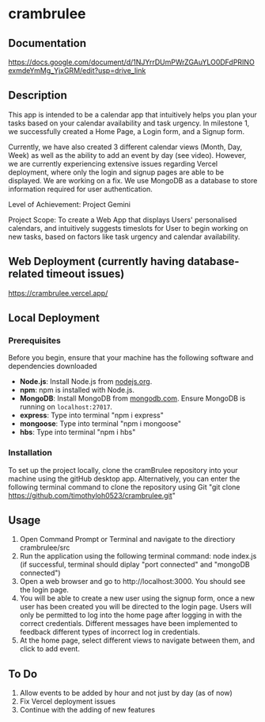 # crambrulee
 
## Documentation
 
https://docs.google.com/document/d/1NJYrrDUmPWrZGAuYLO0DFdPRINOexmdeYmMg_YjxGRM/edit?usp=drive_link


## Description


This app is intended to be a calendar app that intuitively helps you plan your tasks based on your calendar availability and task urgency.
In milestone 1, we successfully created a Home Page, a Login form, and a Signup form.

Currently, we have also created 3 different calendar views (Month, Day, Week) as well as the ability to add an event by day (see video).
However, we are currently experiencing extensive issues regarding Vercel deployment, where only the login and signup pages are able to be displayed. We are working on a fix.
We use MongoDB as a database to store information required for user authentication.
 
Level of Achievement: Project Gemini

Project Scope: To create a Web App that displays Users' personalised calendars, and intuitively suggests timeslots for User to begin working on new tasks, based on factors like task urgency and calendar availability.


## Web Deployment (currently having database-related timeout issues)

https://crambrulee.vercel.app/


## Local Deployment


### Prerequisites


Before you begin, ensure that your machine has the following software and dependencies downloaded


- **Node.js**: Install Node.js from [nodejs.org](https://nodejs.org/).
- **npm**: npm is installed with Node.js.
- **MongoDB**: Install MongoDB from [mongodb.com](https://www.mongodb.com/). Ensure MongoDB is running on `localhost:27017`.
- **express**: Type into terminal "npm i express"
- **mongoose**: Type into terminal "npm i mongoose"
- **hbs**: Type into terminal "npm i hbs"


### Installation


To set up the project locally, clone the cramBrulee repository into your machine using the gitHub desktop app.
Alternatively, you can enter the following terminal command to clone the repository using Git
"git clone https://github.com/timothyloh0523/crambrulee.git"


## Usage


1. Open Command Prompt or Terminal and navigate to the directiory crambrulee/src
2. Run the application using the following terminal command: node index.js (if successful, terminal should diplay "port connected" and "mongoDB connected")
3. Open a web browser and go to http://localhost:3000. You should see the login page.
4. You will be able to create a new user using the signup form, once a new user has been created you will be directed to the login page. Users will only be permitted to log into the home page after logging in with the correct credentials. Different messages have been implemented to feedback different types of incorrect log in credentials.
5. At the home page, select different views to navigate between them, and click to add event.


## To Do


1. Allow events to be added by hour and not just by day (as of now)
2. Fix Vercel deployment issues
3. Continue with the adding of new features
